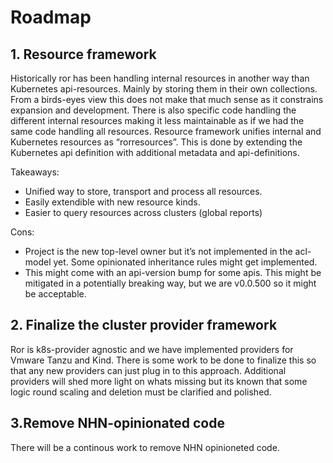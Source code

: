 # Roadmap

## 1. Resource framework
Historically ror has been handling internal resources in another way than Kubernetes api-resources. Mainly by storing them in their own collections. From a birds-eyes view this does not make that much sense as it constrains expansion and development. There is also specific code handling the different internal resources making it less maintainable as if we had the same code handling all resources.
Resource framework unifies internal and Kubernetes resources as “rorresources”. This is done by extending the Kubernetes api definition with additional metadata and api-definitions.

Takeaways:
-	Unified way to store, transport and process all resources.
-	Easily extendible with new resource kinds.
-	Easier to query resources across clusters (global reports)

Cons:
-	Project is the new top-level owner but it’s not implemented in the acl-model yet. Some opinionated inheritance rules might get implemented.
-	This might come with an api-version bump for some apis. This might be mitigated in a potentially breaking way, but we are v0.0.500 so it might be acceptable. 

## 2. Finalize the cluster provider framework
Ror is k8s-provider agnostic and we have implemented providers for Vmware Tanzu and Kind. There is some work to be done to finalize this so that any new providers can just plug in to this approach. Additional providers will shed more light on whats missing but its known that some logic round scaling and deletion must be clarified and polished.

## 3.Remove NHN-opinionated code

There will be a continous work to remove NHN opinioneted code.


